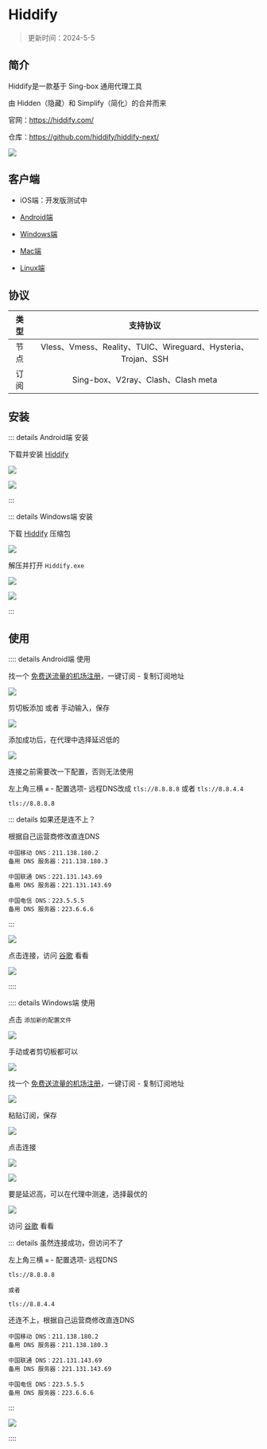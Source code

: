 # Hiddify

> 更新时间：2024-5-5


## 简介

Hiddify是一款基于 Sing-box 通用代理工具

由 Hidden（隐藏）和 Simplify（简化）的合并而来

官网：https://hiddify.com/

仓库：https://github.com/hiddify/hiddify-next/


![](/Hiddify/Hiddify.png)




## 客户端

* iOS端：开发版测试中

* [Android端](https://github.com/hiddify/hiddify-next/releases)

* [Windows端](https://github.com/hiddify/hiddify-next/releases)

* [Mac端](https://github.com/hiddify/hiddify-next/releases)

* [Linux端](https://github.com/hiddify/hiddify-next/releases)



## 协议

| 类型 | 支持协议 |
|:-:|:-:|
| 节点 | Vless、Vmess、Reality、TUIC、Wireguard、Hysteria、Trojan、SSH |
| 订阅 | Sing-box、V2ray、Clash、Clash meta |




## 安装


::: details Android端 安装

下载并安装 [Hiddify](https://github.com/hiddify/hiddify-next/releases)

![](/Hiddify/android/android-01.png)

![](/Hiddify/android/android-02.png)

:::







::: details Windows端 安装

下载 [Hiddify](https://github.com/hiddify/hiddify-next/releases) 压缩包

![](/Hiddify/windows/windows-01.png)

解压并打开 `Hiddify.exe`

![](/Hiddify/windows/windows-02.png)


![](/Hiddify/windows/windows-03.png)

:::







## 使用




:::: details Android端 使用


找一个 [免费送流量的机场注册](./channel.md)，一键订阅 - 复制订阅地址

![](/Hiddify/android/android-03.png)


剪切板添加 或者 手动输入，保存

![](/Hiddify/android/android-04.png)

添加成功后，在代理中选择延迟低的

![](/Hiddify/android/android-05.png)

连接之前需要改一下配置，否则无法使用

左上角三横 `≡` - 配置选项- 远程DNS改成 `tls://8.8.8.8` 或者 `tls://8.8.4.4`

```
tls://8.8.8.8
```

::: details 如果还是连不上？

根据自己运营商修改直连DNS

```
中国移动 DNS：211.138.180.2
备用 DNS 服务器：211.138.180.3

中国联通 DNS：221.131.143.69
备用 DNS 服务器：221.131.143.69

中国电信 DNS：223.5.5.5
备用 DNS 服务器：223.6.6.6
```
:::

![](/Hiddify/android/android-06.png)

点击连接，访问 [谷歌](https://www.google.com) 看看


![](/Hiddify/android/android-07.png)

::::







:::: details Windows端 使用

点击 `添加新的配置文件`

![](/Hiddify/windows/windows-04.png)

手动或者剪切板都可以

![](/Hiddify/windows/windows-05.png)


找一个 [免费送流量的机场注册](./channel.md)，一键订阅 - 复制订阅地址

![](/Hiddify/windows/windows-06.png)


粘贴订阅，保存

![](/Hiddify/windows/windows-07.png)


点击连接

![](/Hiddify/windows/windows-08.png)


![](/Hiddify/windows/windows-09.png)


要是延迟高，可以在代理中测速，选择最优的

![](/Hiddify/windows/windows-10.png)

访问 [谷歌](https://www.google.com) 看看

::: details 虽然连接成功，但访问不了

左上角三横 `≡` - 配置选项- 远程DNS

```
tls://8.8.8.8

或者

tls://8.8.4.4
```


还连不上，根据自己运营商修改直连DNS

```
中国移动 DNS：211.138.180.2
备用 DNS 服务器：211.138.180.3

中国联通 DNS：221.131.143.69
备用 DNS 服务器：221.131.143.69

中国电信 DNS：223.5.5.5
备用 DNS 服务器：223.6.6.6
```
:::

![](/Hiddify/windows/windows-11.png)

::::

